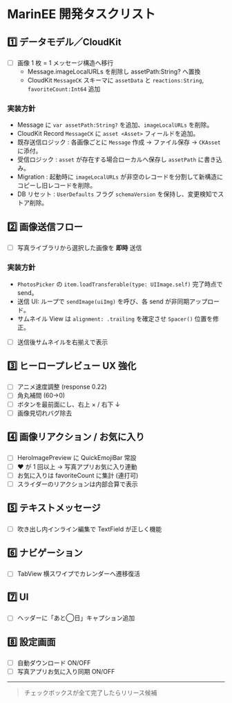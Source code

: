 # MarinEE 開発タスクリスト

## 1️⃣ データモデル／CloudKit
- [ ] 画像 1 枚 = 1 メッセージ構造へ移行
  - Message.imageLocalURLs を削除し assetPath:String? へ置換
  - CloudKit `MessageCK` スキーマに `assetData` と `reactions:String`, `favoriteCount:Int64` 追加

### 実装方針
* Message に `var assetPath:String?` を追加、`imageLocalURLs` を削除。
* CloudKit Record `MessageCK` に `asset <Asset>` フィールドを追加。
* 既存送信ロジック : 各画像ごとに `Message` 作成 → ファイル保存 → `CKAsset` に添付。
* 受信ロジック : `asset` が存在する場合ローカルへ保存し `assetPath` に書き込み。
* Migration : 起動時に `imageLocalURLs` が非空のレコードを分割して新構造にコピーし旧レコードを削除。
* DB リセット : `UserDefaults` フラグ `schemaVersion` を保持し、変更検知でストア削除。

## 2️⃣ 画像送信フロー
- [ ] 写真ライブラリから選択した画像を **即時** 送信

### 実装方針
* `PhotosPicker` の `item.loadTransferable(type: UIImage.self)` 完了時点で send。
* 送信 UI: ループで `sendImage(uiImg)` を呼び、各 send が非同期アップロード。
* サムネイル View は `alignment: .trailing` を確定させ `Spacer()` 位置を修正。
- [ ] 送信後サムネイルを右揃えで表示

## 3️⃣ ヒーロープレビュー UX 強化
- [ ] アニメ速度調整 (response 0.22)
- [ ] 角丸補間 (60→0)
- [ ] ボタンを最前面にし、右上 × / 右下 ↓
- [ ] 画像見切れバグ除去

## 4️⃣ 画像リアクション / お気に入り
- [ ] HeroImagePreview に QuickEmojiBar 常設
- [ ] ❤️ が 1 回以上 → 写真アプリお気に入り連動
- [ ] お気に入りは favoriteCount に集計 (連打可)
- [ ] スライダーのリアクションは内部合算で表示

## 5️⃣ テキストメッセージ
- [ ] 吹き出し内インライン編集で TextField が正しく機能

## 6️⃣ ナビゲーション
- [ ] TabView 横スワイプでカレンダーへ遷移復活

## 7️⃣ UI
- [ ] ヘッダーに「あと◯日」キャプション追加

## 8️⃣ 設定画面
- [ ] 自動ダウンロード ON/OFF
- [ ] 写真アプリお気に入り同期 ON/OFF

---
> チェックボックスが全て完了したらリリース候補